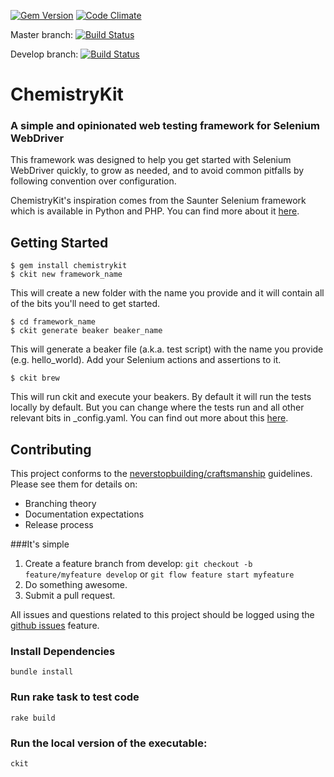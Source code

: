 [![Gem Version](https://badge.fury.io/rb/chemistrykit.png)](http://badge.fury.io/rb/chemistrykit)
[![Code Climate](https://codeclimate.com/github/arrgyle/chemistrykit.png)](https://codeclimate.com/github/arrgyle/chemistrykit)

Master branch: [![Build Status](https://travis-ci.org/arrgyle/chemistrykit.png?branch=master)](https://travis-ci.org/jrobertfox/chef-broiler-platter)

Develop branch: [![Build Status](https://travis-ci.org/arrgyle/chemistrykit.png?branch=develop)](https://travis-ci.org/jrobertfox/chef-broiler-platter)

ChemistryKit
============================================================

### A simple and opinionated web testing framework for Selenium WebDriver

This framework was designed to help you get started with Selenium WebDriver quickly, to grow as needed, and to avoid common pitfalls by following convention over configuration.

ChemistryKit's inspiration comes from the Saunter Selenium framework which is available in Python and PHP. You can find more about it [here](http://element34.ca/products/saunter).

## Getting Started

    $ gem install chemistrykit
    $ ckit new framework_name

This will create a new folder with the name you provide and it will contain all of the bits you'll need to get started.

    $ cd framework_name
    $ ckit generate beaker beaker_name

This will generate a beaker file (a.k.a. test script) with the name you provide (e.g. hello_world). Add your Selenium actions and assertions to it.

    $ ckit brew

This will run ckit and execute your beakers. By default it will run the tests locally by default. But you can change where the tests run and all other relevant bits in \_config.yaml. You can find out more about this [here](https://github.com/arrgyle/chemistrykit/wiki/Configs).


## Contributing
This project conforms to the [neverstopbuilding/craftsmanship](https://github.com/neverstopbuilding/craftsmanship) guidelines. Please see them for details on:
- Branching theory
- Documentation expectations
- Release process

###It's simple

1. Create a feature branch from develop: `git checkout -b feature/myfeature develop` or `git flow feature start myfeature`
2. Do something awesome.
3. Submit a pull request.

All issues and questions related to this project should be logged using the [github issues](https://github.com/arrgyle/chemistrykit/issues) feature.

### Install Dependencies

    bundle install

### Run rake task to test code

    rake build

### Run the local version of the executable:

    ckit
